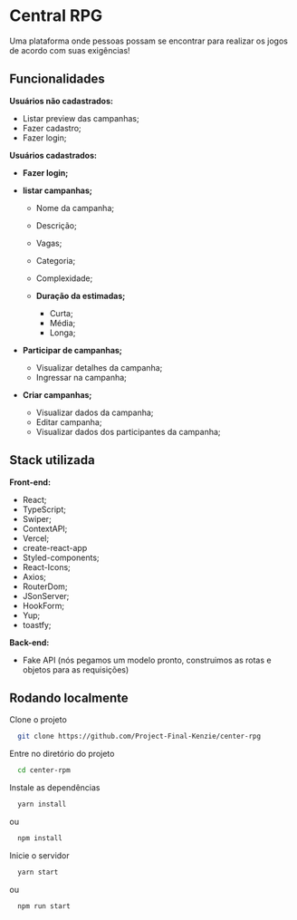 #  Central RPG

Uma plataforma onde pessoas possam se encontrar para realizar os jogos de acordo com suas exigências!


## Funcionalidades

**Usuários não cadastrados:**
- Listar preview das campanhas;
- Fazer cadastro;
- Fazer login;

**Usuários cadastrados:**
- **Fazer login;**

- **listar campanhas;**
    - Nome da campanha;
    - Descrição;
    - Vagas;
    - Categoria;
    - Complexidade;

    - **Duração da estimadas;**
        - Curta;
        - Média;
        - Longa;

- **Participar de campanhas;**
    - Visualizar detalhes da campanha;
    - Ingressar na campanha;

- **Criar campanhas;**
    - Visualizar dados da campanha;
    - Editar campanha;
    - Visualizar dados dos participantes da campanha;



## Stack utilizada

**Front-end:** 
- React;
- TypeScript;
- Swiper;
- ContextAPI;
- Vercel;
- create-react-app
- Styled-components;
- React-Icons;
- Axios;
- RouterDom;
- JSonServer;
- HookForm;
- Yup;
- toastfy;

**Back-end:** 
- Fake API (nós pegamos um modelo pronto, construimos as rotas e objetos para as requisições)


## Rodando localmente

Clone o projeto

```bash
  git clone https://github.com/Project-Final-Kenzie/center-rpg
```

Entre no diretório do projeto

```bash
  cd center-rpm
```

Instale as dependências

```bash
  yarn install
```
ou

```bash
  npm install
```

Inicie o servidor

```bash
  yarn start
```
ou

```bash
  npm run start
```

